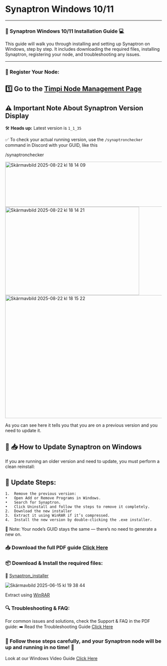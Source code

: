 # Synaptron Windows 10/11
---

### 🚀 Synaptron Windows 10/11 Installation Guide 💻

This guide will walk you through installing and setting up Synaptron on Windows, step by step. It includes downloading the required files, installing Synaptron, registering your node, and troubleshooting any issues.

---
### :pencil: Register Your Node:
:one: Go to the [Timpi Node Management Page](https://github.com/Timpi-official/Nodes/blob/main/Registration/RegisterNodes.md)
---

## ⚠️ Important Note About Synaptron Version Display

🛠️ **Heads up:** Latest version is `1_1_35`

✅ To check your actual running version, use the `/synaptronchecker` command in Discord with your GUID, like this

/synaptronchecker

<img width="714" height="145" alt="Skärmavbild 2025-08-22 kl  18 14 09" src="https://github.com/user-attachments/assets/f1bcfd31-e8ef-460f-b210-996a90658d62" />

<img width="431" height="284" alt="Skärmavbild 2025-08-22 kl  18 14 21" src="https://github.com/user-attachments/assets/8d8d958f-60e5-4a52-8582-386d2d68b8e7" />

<img width="728" height="396" alt="Skärmavbild 2025-08-22 kl  18 15 22" src="https://github.com/user-attachments/assets/aec5c152-80d1-4af4-b258-e811092236f2" />

As you can see here it tells you that you are on a previous version and you need to update it.


## 🔄 📥 How to Update Synaptron on Windows

If you are running an older version and need to update, you must perform a clean reinstall:

## 🔁 Update Steps:
	1.	Remove the previous version:
	•	Open Add or Remove Programs in Windows.
	•	Search for Synaptron.
	•	Click Uninstall and follow the steps to remove it completely.
	2.	Download the new installer
	3.	Extract it using WinRAR if it’s compressed.
	4.	Install the new version by double-clicking the .exe installer.

🧠 Note: Your node’s GUID stays the same — there’s no need to generate a new on.

### :inbox_tray: Download the full PDF guide [Click Here](https://timpi.io/applications/instructions/Synaptro_Guide_v1.1.pdf)

### :package: Download & Install the required files:

:small_blue_diamond: [Synaptron_installer](https://timpi.io/applications/windows/synaptron_win_latest.zip)


![Skärmavbild 2025-06-15 kl  19 38 44](https://github.com/user-attachments/assets/26905e93-9dc2-4266-8537-a73db1a55471)

 Extract using [WinRAR](https://www.win-rar.com/start.html?&L=0)


### :mag: Troubleshooting & FAQ:
For common issues and solutions, check the Support & FAQ in the PDF guide:
:arrow_right: Read the Troubleshooting Guide [Click Here](https://timpi.io/wp-content/uploads/2025/02/Synaptron-Guide-v1.pdf)

### :pushpin: Follow these steps carefully, and your Synaptron node will be up and running in no time! :rocket:

Look at our Windows Video Guide
[Click Here](https://www.youtube.com/watch?v=_SPVbZuCCPQ)
